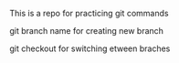 This is a repo for practicing 
git commands 

git branch name for creating new branch

git checkout for switching etween braches

